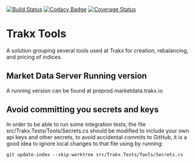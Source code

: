 [![Build Status](https://dev.azure.com/trakx-io/index-manager/_apis/build/status/data-market-ASP.NET%20Core-CI?branchName=dev)](https://dev.azure.com/trakx-io/index-manager/_build/latest?definitionId=1&branchName=dev)
[![Codacy Badge](https://api.codacy.com/project/badge/Grade/fb9de3c044504d1abd8994d4c38819d8)](https://www.codacy.com/gh/trakx/trakx-tools?utm_source=github.com&amp;utm_medium=referral&amp;utm_content=trakx/trakx-tools&amp;utm_campaign=Badge_Grade)
[![Coverage Status](https://coveralls.io/repos/github/trakx/trakx-tools/badge.svg?branch=dev)](https://coveralls.io/github/trakx/trakx-tools?branch=dev)



# Trakx Tools
A solution grouping several tools used at Trakx for creation, rebalancing, and pricing of indices.

## Market Data Server Running version
A running version can be found at preprod.marketdata.trakx.io

## Avoid committing you secrets and keys
In order to be able to run some integration tests, the file 
src/Trakx.Tests/Tools/Secrets.cs should be modified to include your own api keys and other secrets, 
to avoid accidental commits to GitHub, it is a good idea to ignore local changes to that file using by running:
```
git update-index --skip-worktree src/Trakx.Tests/Tools/Secrets.cs
```
